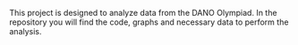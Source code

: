 This project is designed to analyze data from the DANO Olympiad. In the repository you will find the code, graphs and necessary data to perform the analysis.
